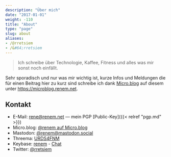 ```yaml
---
description: "Über mich"
date: "2017-01-01"
weight: -110
title: "About"
type: "page"
slug: about
aliases:
- /@rretsiem
- /&#64;rretsiem
---
```


> Ich schreibe über Technologie, Kaffee, Fitness und alles was mir sonst noch einfällt.

Sehr sporadisch und nur was mir wichtig ist, kurze Infos und Meldungen die für einen Beitrag hier zu kurz sind schreibe ich dank [Micro.blog](https://micro.blog) auf diesem unter https://microblog.renem.net.

## Kontakt

- E-Mail: [rene@renem.net](mailto:rene@renem.net) — mein PGP [Public-Key]({{< relref "pgp.md" >}})
- Micro.blog: [@renem auf Micro.blog](https://micro.blog/renem)
- Mastodon: [@renem@mastodon.social](https://mastodon.social/@renem)
- Threema: [URDS4FNM](threema://add?id=URDS4FNM)
- Keybase: [renem](https://keybase.io/renem) - [Chat](https://keybase.io/renem/chat)
- Twitter: [@rretsiem](https://twitter.com/rretsiem)
